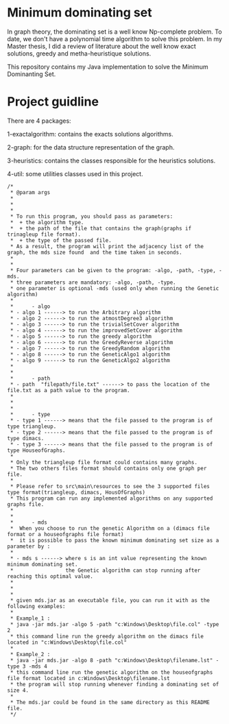 # Minimum dominating set

In graph theory, the dominating set is a well know Np-complete problem. To date, we don't have a polynomial time algorithm to solve this problem. In my Master thesis, I did a review of literature about the well know exact solutions, greedy and metha-heuristique solutions.

This repository contains my Java implementation to solve the Minimum Dominanting Set.

# Project guidline

There are 4 packages:

1-exactalgorithm: contains the exacts solutions algorithms.

2-graph: for the data structure representation of the graph.

3-heuristics: contains the classes responsible for the heuristics solutions.

4-util: some utilities classes used in this project.

    /*
     * @param args
     *
     *
     *
     * To run this program, you should pass as parameters:
     *  + the algorithm type.
     *  + the path of the file that contains the graph(graphs if trinagleup file format).
     *  + the type of the passed file.
     * As a result, the program will print the adjacency list of the graph, the mds size found  and the time taken in seconds.
     *
     *
     * Four parameters can be given to the program: -algo, -path, -type, -mds.
     * three parameters are mandatory: -algo, -path, -type.
     * one parameter is optional -mds (used only when running the Genetic algorithm)
     *
     *      - algo
     * - algo 1 ------> to run the Arbitrary algorithm
     * - algo 2 ------> to run the atmostDegree3 algorithm
     * - algo 3 ------> to run the trivialSetCover algorithm
     * - algo 4 ------> to run the improvedSetCover algorithm
     * - algo 5 ------> to run the greedy algorithm
     * - algo 6 ------> to run the GreedyReverse algorithm
     * - algo 7 ------> to run the GreedyRandom algorithm
     * - algo 8 ------> to run the GeneticAlgo1 algorithm
     * - algo 9 ------> to run the GeneticAlgo2 algorithm
     *
     *
     *      - path
     * - path  "filepath/file.txt" ------> to pass the location of the file.txt as a path value to the program.
     *
     *
     *
     *      - type
     * - type 1 ------> means that the file passed to the program is of type triangleup.
     * - type 2 ------> means that the file passed to the program is of type dimacs.
     * - type 3 ------> means that the file passed to the program is of type HouseofGraphs.
     *
     * Only the triangleup file format could contains many graphs.
     * The two others files format should contains only one graph per file.
     *
     * Please refer to src\main\resources to see the 3 supported files type format(triangleup, dimacs, HousOfGraphs)
     * This program can run any implemented algorithms on any supported graphs file.
     *
     *
     *      - mds
     *  When you choose to run the genetic Algorithm on a (dimacs file format or a houseofgraphs file format)
     *  it is possible to pass the known minimum dominating set size as a parameter by :
     *
     * - mds s ------> where s is an int value representing the known minimum dominating set.
     *                 the Genetic algorithm can stop running after reaching this optimal value.
     *
     *
     *
     * given mds.jar as an executable file, you can run it with as the following examples:
     *
     * Example_1 :
     * java -jar mds.jar -algo 5 -path "c:Windows\Desktop\file.col" -type 2
     * this command line run the greedy algorithm on the dimacs file located in "c:Windows\Desktop\file.col"
     *
     * Example_2 :
     * java -jar mds.jar -algo 8 -path "c:Windows\Desktop\filename.lst" -type 3 -mds 4
     * this command line run the genetic algorithm on the houseofgraphs file format located in c:Windows\Desktop\filename.lst
     * the program will stop running whenever finding a dominating set of size 4.
     *
     * The mds.jar could be found in the same directory as this README file.
     */

